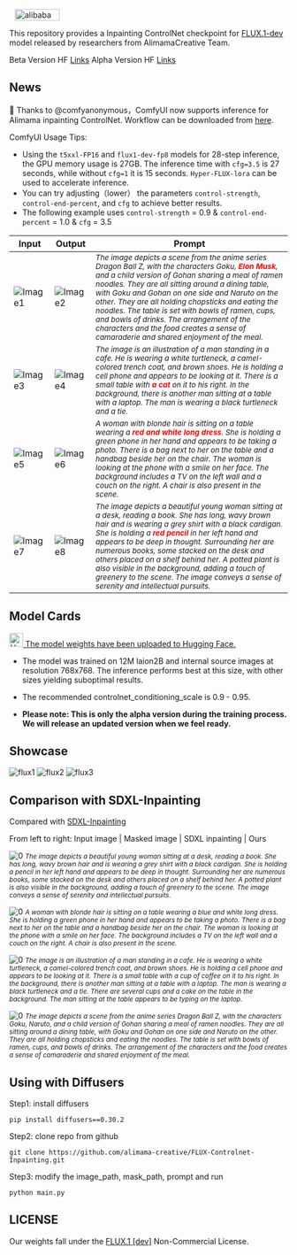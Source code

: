<div style="display: flex;align-items: center;">
  <img src="images/alibabaalimama.png" alt="alibaba" style="width: 40%; height: auto; margin: 0 10px;">
</div>

This repository provides a Inpainting ControlNet checkpoint for [FLUX.1-dev](https://huggingface.co/black-forest-labs/FLUX.1-dev) model released by researchers from AlimamaCreative Team.

Beta Version HF [Links](https://huggingface.co/alimama-creative/FLUX.1-dev-Controlnet-Inpainting-Beta)
Alpha Version HF [Links](https://huggingface.co/alimama-creative/FLUX.1-dev-Controlnet-Inpainting-Alpha)

## News

 🎉 Thanks to @comfyanonymous，ComfyUI now supports inference for Alimama inpainting ControlNet. Workflow can be downloaded from [here](https://huggingface.co/alimama-creative/FLUX.1-dev-Controlnet-Inpainting-Alpha/resolve/main/images/alimama-flux-controlnet-inpaint.json). 
 
ComfyUI Usage Tips:

  * Using the `t5xxl-FP16` and `flux1-dev-fp8` models for 28-step inference, the GPU memory usage is 27GB. The inference time with `cfg=3.5` is 27 seconds, while without `cfg=1` it is 15 seconds. `Hyper-FLUX-lora` can be used to accelerate inference. 
  * You can try adjusting（lower） the parameters `control-strength`, `control-end-percent`, and `cfg` to achieve better results.
  * The following example uses `control-strength` = 0.9 & `control-end-percent` = 1.0 & `cfg` = 3.5

| Input                     | Output                     | Prompt        |
|------------------------------|------------------------------|-------------|
| ![Image1](https://huggingface.co/alimama-creative/FLUX.1-dev-Controlnet-Inpainting-Alpha/resolve/main/images/comfy_in_1.png) | ![Image2](https://huggingface.co/alimama-creative/FLUX.1-dev-Controlnet-Inpainting-Alpha/resolve/main/images/comfy_out_1.png) | <small><i>The image depicts a scene from the anime series Dragon Ball Z, with the characters Goku, <span style="color:red; font-weight:bold;">Elon Musk</span>, and a child version of Gohan sharing a meal of ramen noodles. They are all sitting around a dining table, with Goku and Gohan on one side and Naruto on the other. They are all holding chopsticks and eating the noodles. The table is set with bowls of ramen, cups, and bowls of drinks. The arrangement of the characters and the food creates a sense of camaraderie and shared enjoyment of the meal. |
| ![Image3](https://huggingface.co/alimama-creative/FLUX.1-dev-Controlnet-Inpainting-Alpha/resolve/main/images/comfy_in_2.png) | ![Image4](https://huggingface.co/alimama-creative/FLUX.1-dev-Controlnet-Inpainting-Alpha/resolve/main/images/comfy_out_2.png) | <small><i>The image is an illustration of a man standing in a cafe. He is wearing a white turtleneck, a camel-colored trench coat, and brown shoes. He is holding a cell phone and appears to be looking at it. There is a small table with <span style="color:red; font-weight:bold;">a cat</span> on it to his right. In the background, there is another man sitting at a table with a laptop. The man is wearing a black turtleneck and a tie. </i></small>|
| ![Image5](https://huggingface.co/alimama-creative/FLUX.1-dev-Controlnet-Inpainting-Alpha/resolve/main/images/comfy_in_3.png) | ![Image6](https://huggingface.co/alimama-creative/FLUX.1-dev-Controlnet-Inpainting-Alpha/resolve/main/images/comfy_out_3.png) | <small><i>A woman with blonde hair is sitting on a table wearing a <span style="color:red; font-weight:bold;">red and white long dress</span>. She is holding a green phone in her hand and appears to be taking a photo. There is a bag next to her on the table and a handbag beside her on the chair. The woman is looking at the phone with a smile on her face. The background includes a TV on the left wall and a couch on the right. A chair is also present in the scene. </i></small>|
| ![Image7](https://huggingface.co/alimama-creative/FLUX.1-dev-Controlnet-Inpainting-Alpha/resolve/main/images/comfy_in_4.png) | ![Image8](https://huggingface.co/alimama-creative/FLUX.1-dev-Controlnet-Inpainting-Alpha/resolve/main/images/comfy_out_4.png) | <small><i>The image depicts a beautiful young woman sitting at a desk, reading a book. She has long, wavy brown hair and is wearing a grey shirt with a black cardigan. She is holding a <span style="color:red; font-weight:bold;">red pencil</span> in her left hand and appears to be deep in thought. Surrounding her are numerous books, some stacked on the desk and others placed on a shelf behind her. A potted plant is also visible in the background, adding a touch of greenery to the scene. The image conveys a sense of serenity and intellectual pursuits. </i></small>|


## Model Cards 

<!-- 使用HTML来调整图标大小 -->
<a href="https://huggingface.co/alimama-creative/FLUX.1-dev-Controlnet-Inpainting-Alpha" target="_blank">
    <img src="https://huggingface.co/favicon.ico" alt="Hugging Face" width="25" height="25" /> The model weights have been uploaded to Hugging Face.
</a>

* The model was trained on 12M laion2B and internal source images at resolution 768x768. The inference performs best at this size, with other sizes yielding suboptimal results.

* The recommended controlnet_conditioning_scale is 0.9 - 0.95.

* **Please note: This is only the alpha version during the training process. We will release an updated version when we feel ready.**

## Showcase

![flux1](images/flux1.jpg)
![flux2](images/flux2.jpg)
![flux3](images/flux3.jpg)

## Comparison with SDXL-Inpainting

Compared with [SDXL-Inpainting](https://huggingface.co/diffusers/stable-diffusion-xl-1.0-inpainting-0.1)

From left to right: Input image | Masked image | SDXL inpainting | Ours

![0](images/0.jpg)
<small><i>*The image depicts a beautiful young woman sitting at a desk, reading a book. She has long, wavy brown hair and is wearing a grey shirt with a black cardigan. She is holding a pencil in her left hand and appears to be deep in thought. Surrounding her are numerous books, some stacked on the desk and others placed on a shelf behind her. A potted plant is also visible in the background, adding a touch of greenery to the scene. The image conveys a sense of serenity and intellectual pursuits.*</i></small>

![0](images/1.jpg)
<small><i>A woman with blonde hair is sitting on a table wearing a blue and white long dress. She is holding a green phone in her hand and appears to be taking a photo. There is a bag next to her on the table and a handbag beside her on the chair. The woman is looking at the phone with a smile on her face. The background includes a TV on the left wall and a couch on the right. A chair is also present in the scene.</i></small>

![0](images/2.jpg)
<small><i>The image is an illustration of a man standing in a cafe. He is wearing a white turtleneck, a camel-colored trench coat, and brown shoes. He is holding a cell phone and appears to be looking at it. There is a small table with a cup of coffee on it to his right. In the background, there is another man sitting at a table with a laptop. The man is wearing a black turtleneck and a tie. There are several cups and a cake on the table in the background. The man sitting at the table appears to be typing on the laptop.</i></small>

![0](images/3.jpg)
<small><i>The image depicts a scene from the anime series Dragon Ball Z, with the characters Goku, Naruto, and a child version of Gohan sharing a meal of ramen noodles. They are all sitting around a dining table, with Goku and Gohan on one side and Naruto on the other. They are all holding chopsticks and eating the noodles. The table is set with bowls of ramen, cups, and bowls of drinks. The arrangement of the characters and the food creates a sense of camaraderie and shared enjoyment of the meal.</i></small>

## Using with Diffusers
Step1: install diffusers
``` Shell
pip install diffusers==0.30.2
```

Step2: clone repo from github
``` Shell
git clone https://github.com/alimama-creative/FLUX-Controlnet-Inpainting.git
```

Step3: modify the image_path, mask_path, prompt and run
``` Shell
python main.py
```
## LICENSE
Our weights fall under the [FLUX.1 [dev]](https://huggingface.co/black-forest-labs/FLUX.1-dev/blob/main/LICENSE.md) Non-Commercial License.
